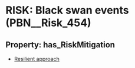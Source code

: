 # RISK: __Black swan events__ (PBN__Risk_454)

## Property: has_RiskMitigation

* [Resilient approach](PBN__RiskMitigation_644)

